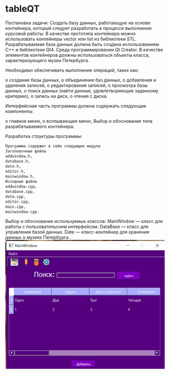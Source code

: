 # tableQT

Постановка задачи:
Создать базу данных, работающую на основе контейнера, который следует разработать в процессе выполнения курсовой работы. В качестве прототипа контейнера можно использовать контейнеры vector или list из библиотеки STL. Разрабатываемая база данных должна быть создана использованием C++ и библиотеки Qt4. Среда программировании Qt Creator.
В качестве элементов контейнеров должны использоваться объекты класса, характеризующего музеи Петербурга.

Необходимо обеспечивать выполнение операций, таких как:

o	создание базы данных, 
o	объединение баз данных, 
o	добавления и удаления записей, 
o	редактирования записей, 
o	просмотра базы данных, 
o	поиск данных (найти данные, удовлетворяющие заданному критерию), 
o	запись на диск, 
o	чтения с диска. 

Интерфейсная часть программы должна содержать следующие компоненты:

o	главное меню, 
o	всплывающее меню, 
Выбор и обоснование типа разрабатываемого контейнера:

     

Разработка структуры программы:

	Программа содержит в себе следующие модули
	Заголовочные файлы
	addwindow.h,
	database.h,
	date.h,
	editor.h,
	mainwindow.h,
	Исходные файлы
	addwindow.cpp,
	database.cpp,
	date.cpp,
	editor.cpp,
	main.cpp,
	mainwindow.cpp.


Выбор и обоснование используемых классов:
MainWindow — класс для работы с пользовательским интерфейсом.
DataBase — класс для управления базой данных.
Date — класс-контейнер для хранения данных о музеях Петербурга .
![](https://github.com/FreylGit/tableQT/blob/main/kurs/kurs/img/img_1.jpg "Скриншот интерфейса программы")
